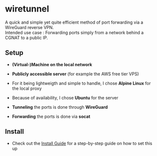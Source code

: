 # wiretunnel

A quick and simple yet quite efficient method of port forwarding via a WireGuard reverse VPN.<br/>
Intended use case : Forwarding ports simply from a network behind a CGNAT to a public IP.

## Setup

- **(Virtual-)Machine on the local network**
- **Publicly accessible server** (for example the AWS free tier VPS)


- For it being lightweigth and simple to handle, I chose **Alpine Linux** for the local proxy
- Because of availability, I chose **Ubuntu** for the server


- **Tunneling** the ports is done through **WireGuard**
- **Forwarding** the ports is done via **socat**

## Install

- Check out the [Install Guide](INSTALL.md) for a step-by-step guide on how to set this up